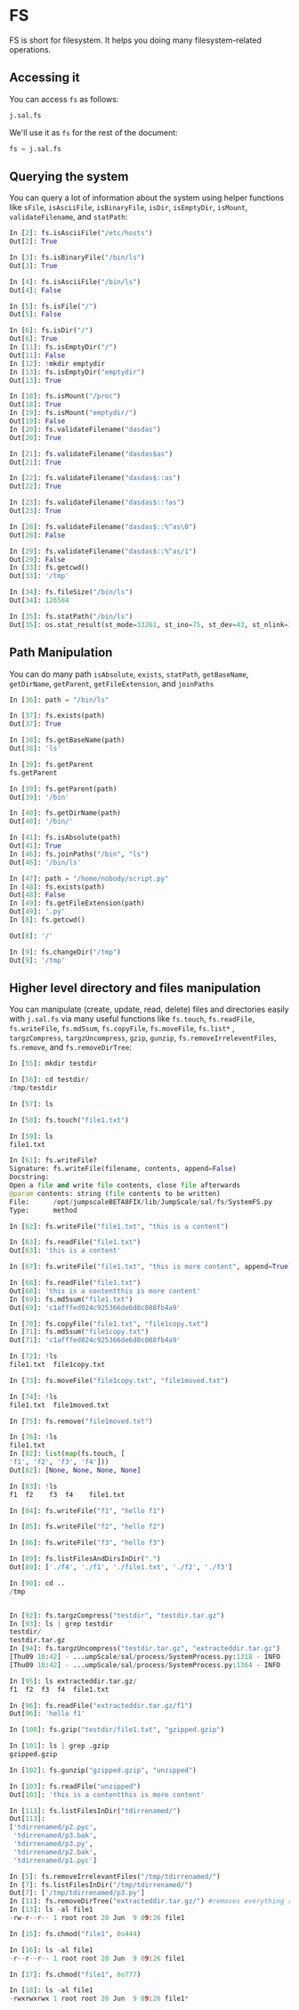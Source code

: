 # FS

FS is short for filesystem. It helps you doing many filesystem-related operations.

## Accessing it

You can access `fs` as follows:

```python
j.sal.fs
```

We'll use it as `fs` for the rest of the document:

```python
fs = j.sal.fs
```

## Querying the system

You can query a lot of information about the system using helper functions like `sFile`, `isAsciiFile`, `isBinaryFile`, `isDir`, `isEmptyDir`, `isMount`, `validateFilename`, and `statPath`:

```python
In [2]: fs.isAsciiFile("/etc/hosts")
Out[2]: True

In [3]: fs.isBinaryFile("/bin/ls")
Out[3]: True

In [4]: fs.isAsciiFile("/bin/ls")
Out[4]: False

In [5]: fs.isFile("/")
Out[5]: False

In [6]: fs.isDir("/")
Out[6]: True
In [11]: fs.isEmptyDir("/")
Out[11]: False
In [12]: !mkdir emptydir
In [13]: fs.isEmptyDir("emptydir")
Out[13]: True

In [18]: fs.isMount("/proc")
Out[18]: True
In [19]: fs.isMount("emptydir/")
Out[19]: False
In [20]: fs.validateFilename("dasdas")
Out[20]: True

In [21]: fs.validateFilename("dasdas$as")
Out[21]: True

In [22]: fs.validateFilename("dasdas$::as")
Out[22]: True

In [23]: fs.validateFilename("dasdas$::?as")
Out[23]: True

In [28]: fs.validateFilename("dasdas$::%^as\0")
Out[28]: False

In [29]: fs.validateFilename("dasdas$::%^as/1")
Out[29]: False
In [33]: fs.getcwd()
Out[33]: '/tmp'

In [34]: fs.fileSize("/bin/ls")
Out[34]: 126584

In [35]: fs.statPath("/bin/ls")
Out[35]: os.stat_result(st_mode=33261, st_ino=75, st_dev=43, st_nlink=1, st_uid=0, st_gid=0, st_size=126584, st_atime=1455802667, st_mtime=1455802667, st_ctime=1462283990)
```

## Path Manipulation

You can do many path `isAbsolute`, `exists`, `statPath`, `getBaseName`, `getDirName`, `getParent`, `getFileExtension`, and `joinPaths`

```python
In [36]: path = "/bin/ls"

In [37]: fs.exists(path)
Out[37]: True

In [38]: fs.getBaseName(path)
Out[38]: 'ls'

In [39]: fs.getParent
fs.getParent

In [39]: fs.getParent(path)
Out[39]: '/bin'

In [40]: fs.getDirName(path)
Out[40]: '/bin/'

In [41]: fs.isAbsolute(path)
Out[41]: True
In [46]: fs.joinPaths("/bin", "ls")
Out[46]: '/bin/ls'

In [47]: path = "/home/nobody/script.py"
In [48]: fs.exists(path)
Out[48]: False
In [49]: fs.getFileExtension(path)
Out[49]: '.py'
In [8]: fs.getcwd()

Out[8]: '/'

In [9]: fs.changeDir("/tmp")
Out[9]: '/tmp'
```

## Higher level directory and files manipulation

You can manipulate (create, update, read, delete) files and directories easily with `j.sal.fs` via many useful functions like `fs.touch`, `fs.readFile`, `fs.writeFile`, `fs.md5sum`, `fs.copyFile`, `fs.moveFile`, `fs.list*` , `targzCompress`, `targzUncompress`, `gzip`, `gunzip`, `fs.removeIrreleventFiles`, `fs.remove`, and `fs.removeDirTree`:

```python
In [55]: mkdir testdir

In [56]: cd testdir/
/tmp/testdir

In [57]: ls

In [58]: fs.touch("file1.txt")

In [59]: ls
file1.txt

In [61]: fs.writeFile?
Signature: fs.writeFile(filename, contents, append=False)
Docstring:
Open a file and write file contents, close file afterwards
@param contents: string (file contents to be written)
File:      /opt/jumpscaleBETA8FIX/lib/JumpScale/sal/fs/SystemFS.py
Type:      method

In [62]: fs.writeFile("file1.txt", "this is a content")

In [63]: fs.readFile("file1.txt")
Out[63]: 'this is a content'

In [67]: fs.writeFile("file1.txt", "this is more content", append=True) #append mode

In [68]: fs.readFile("file1.txt")
Out[68]: 'this is a contentthis is more content'
In [69]: fs.md5sum("file1.txt")
Out[69]: 'c1afffed024c925366de6d8c088fb4a9'

In [70]: fs.copyFile("file1.txt", "file1copy.txt")
In [71]: fs.md5sum("file1copy.txt")
Out[71]: 'c1afffed024c925366de6d8c088fb4a9'

In [72]: !ls
file1.txt  file1copy.txt

In [73]: fs.moveFile("file1copy.txt", "file1moved.txt")

In [74]: !ls
file1.txt  file1moved.txt

In [75]: fs.remove("file1moved.txt")

In [76]: !ls
file1.txt
In [82]: list(map(fs.touch, [
'f1', 'f2', 'f3', 'f4']))
Out[82]: [None, None, None, None]

In [83]: !ls
f1  f2    f3  f4    file1.txt

In [84]: fs.writeFile("f1", "hello f1")

In [85]: fs.writeFile("f2", "hello f2")

In [86]: fs.writeFile("f3", "hello f3")

In [89]: fs.listFilesAndDirsInDir(".")
Out[89]: ['./f4', './f1', './file1.txt', './f2', './f3']

In [90]: cd ..
/tmp


In [92]: fs.targzCompress("testdir", "testdir.tar.gz")
In [93]: ls | grep testdir
testdir/
testdir.tar.gz
In [94]: fs.targzUncompress("testdir.tar.gz", "extracteddir.tar.gz")
[Thu09 10:42] - ...umpScale/sal/process/SystemProcess.py:1318 - INFO     - exec:tar xzf 'testdir.tar.gz' -C 'extracteddir.tar.gz'
[Thu09 10:42] - ...umpScale/sal/process/SystemProcess.py:1364 - INFO     - system.process.execute [tar xzf 'testdir.tar.gz' -C 'extracteddir.tar.gz']

In [95]: ls extracteddir.tar.gz/
f1  f2  f3  f4  file1.txt

In [96]: fs.readFile("extracteddir.tar.gz/f1")
Out[96]: 'hello f1'

In [100]: fs.gzip("testdir/file1.txt", "gzipped.gzip")

In [101]: ls | grep .gzip
gzipped.gzip

In [102]: fs.gunzip("gzipped.gzip", "unzipped")

In [103]: fs.readFile("unzipped")
Out[103]: 'this is a contentthis is more content'

In [113]: fs.listFilesInDir("tdirrenamed/")
Out[113]:
['tdirrenamed/p2.pyc',
 'tdirrenamed/p3.bak',
 'tdirrenamed/p3.py',
 'tdirrenamed/p2.bak',
 'tdirrenamed/p1.pyc']

In [5]: fs.removeIrrelevantFiles("/tmp/tdirrenamed/")
In [7]: fs.listFilesInDir("/tmp/tdirrenamed/")
Out[7]: ['/tmp/tdirrenamed/p3.py']
In [11]: fs.removeDirTree("extracteddir.tar.gz/") #removes everything recursively
In [13]: ls -al file1
-rw-r--r-- 1 root root 20 Jun  9 09:26 file1

In [15]: fs.chmod("file1", 0o444)

In [16]: ls -al file1
-r--r--r-- 1 root root 20 Jun  9 09:26 file1

In [17]: fs.chmod("file1", 0o777)

In [18]: ls -al file1
-rwxrwxrwx 1 root root 20 Jun  9 09:26 file1*
```
